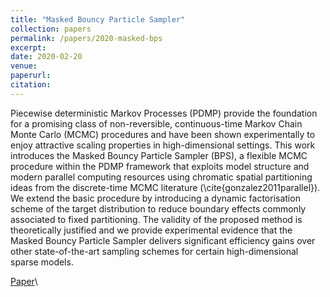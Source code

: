 ```yaml
---
title: "Masked Bouncy Particle Sampler"
collection: papers
permalink: /papers/2020-masked-bps
excerpt: 
date: 2020-02-20
venue: 
paperurl: 
citation: 
---
```


Piecewise deterministic Markov Processes (PDMP) provide the foundation for a promising class of non-reversible, continuous-time Markov Chain Monte Carlo (MCMC) procedures and have been shown experimentally to enjoy attractive scaling properties in high-dimensional settings. This work introduces the Masked Bouncy Particle Sampler (BPS), a flexible MCMC procedure within the PDMP framework that exploits model structure and modern parallel computing resources using chromatic spatial partitioning ideas from the discrete-time MCMC literature (\cite{gonzalez2011parallel}). We extend the basic procedure by introducing a dynamic factorisation scheme of the target distribution to reduce boundary effects commonly associated to fixed partitioning. The validity of the proposed method is theoretically justified and we provide experimental evidence that the Masked Bouncy Particle Sampler delivers significant efficiency gains over other state-of-the-art sampling schemes for certain high-dimensional sparse models. 

[Paper](https://github.com/JTT94/jtt94.github.io/raw/master/files/Masked_Bouncy_Particle_Sampler.pdf)\

